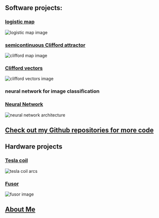 <head>
<meta name="google-site-verification" content="UtBQXaaKqY6KYEk1SldtSO5XVEy9SmoUfqJ5as0603Y" />
</head>

## Software projects: 

### [logistic map](https://github.com/blbadger/logistic-map/blob/master/logistic_map.py)

![logistic map image]({{https://blbadger.github.io}}/Logistic_zoom.png)

### [semicontinuous Clifford attractor](https://github.com/blbadger/2D_strange_attractors/blob/master/clifford_attractor_semicontinouous.py)

![clifford map image]({{https://blbadger.github.io}}clifford_attractor(9,9).png)

### [Clifford vectors](https://github.com/blbadger/quiver-plots/blob/master/clifford_vectors.py)

![clifford vectors image]({{https://blbadger.github.io}}clifford_attractor_vectors(9,9).png)

### neural network for image classification

### [Neural Network](https://github.com/blbadger/neural-network) 

![neural network architecture]({{https://blbadger.github.io}}cNN_architecture.png)

## [Check out my Github repositories for more code](https://github.com/blbadger)
 	
## Hardware projects

### [Tesla coil](/tesla-coils.md)

![tesla coil arcs](https://blbadger.github.io/newtesla.jpg)

### [Fusor](/fusor.md)

![fusor image]({{https://blbadger.github.io}}fusor-1-1.png)

## [About Me](/about-me.md)



